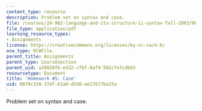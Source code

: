 ```yaml
---
content_type: resource
description: Problem set on syntax and case.
file: /courses/24-902-language-and-its-structure-ii-syntax-fall-2003/06f9c15837df61a0d550ee27677ba15a_ps_6_icelandic.pdf
file_type: application/pdf
learning_resource_types:
- Assignments
license: https://creativecommons.org/licenses/by-nc-sa/4.0/
ocw_type: OCWFile
parent_title: Assignments
parent_type: CourseSection
parent_uid: a39828f6-e432-cfbf-0af9-501c7e7cdb93
resourcetype: Document
title: 'Homework #5: Case'
uid: 06f9c158-37df-61a0-d550-ee27677ba15a
---
```

Problem set on syntax and case.